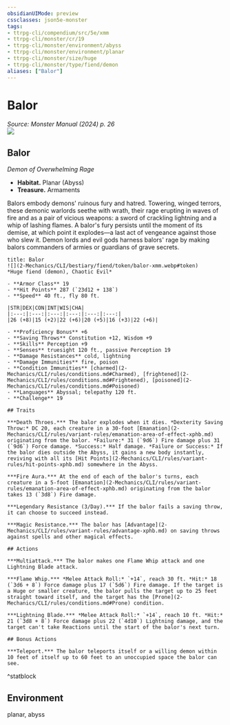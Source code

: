 ```yaml
---
obsidianUIMode: preview
cssclasses: json5e-monster
tags:
- ttrpg-cli/compendium/src/5e/xmm
- ttrpg-cli/monster/cr/19
- ttrpg-cli/monster/environment/abyss
- ttrpg-cli/monster/environment/planar
- ttrpg-cli/monster/size/huge
- ttrpg-cli/monster/type/fiend/demon
aliases: ["Balor"]
---
```

# Balor
*Source: Monster Manual (2024) p. 26*  
![](2-Mechanics/CLI/bestiary/fiend/img/balor.webp#right)

## Balor

*Demon of Overwhelming Rage*

- **Habitat.** Planar (Abyss)  
- **Treasure.** Armaments  

Balors embody demons' ruinous fury and hatred. Towering, winged terrors, these demonic warlords seethe with wrath, their rage erupting in waves of fire and as a pair of vicious weapons: a sword of crackling lightning and a whip of lashing flames. A balor's fury persists until the moment of its demise, at which point it explodes—a last act of vengeance against those who slew it. Demon lords and evil gods harness balors' rage by making balors commanders of armies or guardians of grave secrets.

```ad-statblock
title: Balor
![](2-Mechanics/CLI/bestiary/fiend/token/balor-xmm.webp#token)
*Huge fiend (demon), Chaotic Evil*

- **Armor Class** 19 
- **Hit Points** 287 (`23d12 + 138`) 
- **Speed** 40 ft., fly 80 ft.

|STR|DEX|CON|INT|WIS|CHA|
|:---:|:---:|:---:|:---:|:---:|:---:|
|26 (+8)|15 (+2)|22 (+6)|20 (+5)|16 (+3)|22 (+6)|

- **Proficiency Bonus** +6
- **Saving Throws** Constitution +12, Wisdom +9
- **Skills** Perception +9
- **Senses** truesight 120 ft., passive Perception 19
- **Damage Resistances** cold, lightning
- **Damage Immunities** fire, poison
- **Condition Immunities** [charmed](2-Mechanics/CLI/rules/conditions.md#Charmed), [frightened](2-Mechanics/CLI/rules/conditions.md#Frightened), [poisoned](2-Mechanics/CLI/rules/conditions.md#Poisoned)
- **Languages** Abyssal; telepathy 120 ft.
- **Challenge** 19

## Traits

***Death Throes.*** The balor explodes when it dies. *Dexterity Saving Throw:* DC 20, each creature in a 30-foot [Emanation](2-Mechanics/CLI/rules/variant-rules/emanation-area-of-effect-xphb.md) originating from the balor. *Failure:* 31 (`9d6`) Fire damage plus 31 (`9d6`) Force damage. *Success:* Half damage. *Failure or Success:* If the balor dies outside the Abyss, it gains a new body instantly, reviving with all its [Hit Points](2-Mechanics/CLI/rules/variant-rules/hit-points-xphb.md) somewhere in the Abyss.

***Fire Aura.*** At the end of each of the balor's turns, each creature in a 5-foot [Emanation](2-Mechanics/CLI/rules/variant-rules/emanation-area-of-effect-xphb.md) originating from the balor takes 13 (`3d8`) Fire damage.

***Legendary Resistance (3/Day).*** If the balor fails a saving throw, it can choose to succeed instead.

***Magic Resistance.*** The balor has [Advantage](2-Mechanics/CLI/rules/variant-rules/advantage-xphb.md) on saving throws against spells and other magical effects.

## Actions

***Multiattack.*** The balor makes one Flame Whip attack and one Lightning Blade attack.

***Flame Whip.*** *Melee Attack Roll:* `+14`, reach 30 ft. *Hit:* 18 (`3d6 + 8`) Force damage plus 17 (`5d6`) Fire damage. If the target is a Huge or smaller creature, the balor pulls the target up to 25 feet straight toward itself, and the target has the [Prone](2-Mechanics/CLI/rules/conditions.md#Prone) condition.

***Lightning Blade.*** *Melee Attack Roll:* `+14`, reach 10 ft. *Hit:* 21 (`3d8 + 8`) Force damage plus 22 (`4d10`) Lightning damage, and the target can't take Reactions until the start of the balor's next turn.

## Bonus Actions

***Teleport.*** The balor teleports itself or a willing demon within 10 feet of itself up to 60 feet to an unoccupied space the balor can see.
```
^statblock

## Environment

planar, abyss